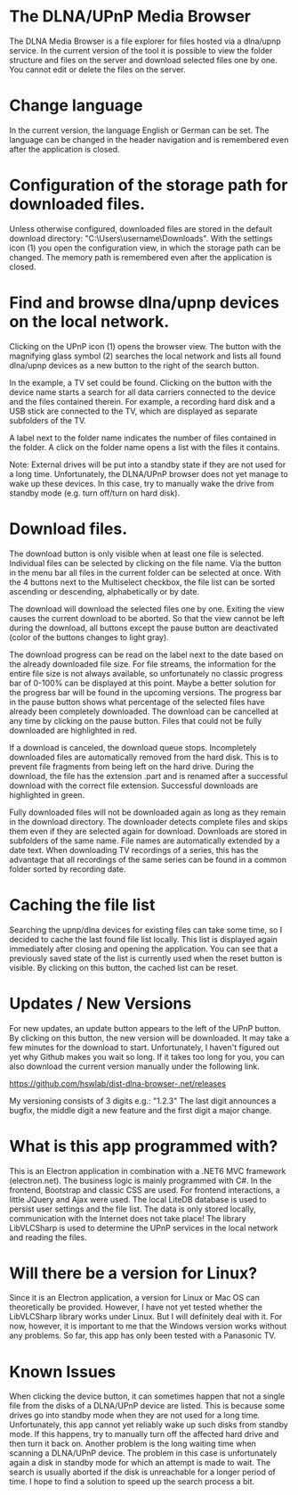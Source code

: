 # The DLNA/UPnP Media Browser
The DLNA Media Browser is a file explorer for files hosted via a dlna/upnp service. In the current version of the tool it is possible to view the folder structure and files on the server and download selected files one by one. You cannot edit or delete the files on the server. 

# Change language
In the current version, the language English or German can be set. The language can be changed in the header navigation and is remembered even after the application is closed.

# Configuration of the storage path for downloaded files.
Unless otherwise configured, downloaded files are stored in the default download directory: "C:\Users\username\Downloads". With the settings icon (1) you open the configuration view, in which the storage path can be changed. The memory path is remembered even after the application is closed.

# Find and browse dlna/upnp devices on the local network.
Clicking on the UPnP icon (1) opens the browser view. The button with the magnifying glass symbol (2) searches the local network and lists all found dlna/upnp devices as a new button to the right of the search button.

In the example, a TV set could be found. Clicking on the button with the device name starts a search for all data carriers connected to the device and the files contained therein. For example, a recording hard disk and a USB stick are connected to the TV, which are displayed as separate subfolders of the TV.

A label next to the folder name indicates the number of files contained in the folder. A click on the folder name opens a list with the files it contains.

Note: External drives will be put into a standby state if they are not used for a long time. Unfortunately, the DLNA/UPnP browser does not yet manage to wake up these devices. In this case, try to manually wake the drive from standby mode (e.g. turn off/turn on hard disk).

# Download files.
The download button is only visible when at least one file is selected. Individual files can be selected by clicking on the file name. Via the button in the menu bar all files in the current folder can be selected at once. With the 4 buttons next to the Multiselect checkbox, the file list can be sorted ascending or descending, alphabetically or by date.

The download will download the selected files one by one. Exiting the view causes the current download to be aborted. So that the view cannot be left during the download, all buttons except the pause button are deactivated (color of the buttons changes to light gray).

The download progress can be read on the label next to the date based on the already downloaded file size. For file streams, the information for the entire file size is not always available, so unfortunately no classic progress bar of 0-100% can be displayed at this point. Maybe a better solution for the progress bar will be found in the upcoming versions. The progress bar in the pause button shows what percentage of the selected files have already been completely downloaded. 
The download can be cancelled at any time by clicking on the pause button. Files that could not be fully downloaded are highlighted in red.

If a download is canceled, the download queue stops. Incompletely downloaded files are automatically removed from the hard disk. This is to prevent file fragments from being left on the hard drive. During the download, the file has the extension .part and is renamed after a successful download with the correct file extension. Successful downloads are highlighted in green.

Fully downloaded files will not be downloaded again as long as they remain in the download directory. The downloader detects complete files and skips them even if they are selected again for download.
Downloads are stored in subfolders of the same name. File names are automatically extended by a date text. When downloading TV recordings of a series, this has the advantage that all recordings of the same series can be found in a common folder sorted by recording date.

# Caching the file list
Searching the upnp/dlna devices for existing files can take some time, so I decided to cache the last found file list locally. This list is displayed again immediately after closing and opening the application. You can see that a previously saved state of the list is currently used when the reset button is visible. By clicking on this button, the cached list can be reset.  

# Updates / New Versions
For new updates, an update button appears to the left of the UPnP button. By clicking on this button, the new version will be downloaded. It may take a few minutes for the download to start. Unfortunately, I haven't figured out yet why Github makes you wait so long. If it takes too long for you, you can also download the current version manually under the following link.

https://github.com/hswlab/dist-dlna-browser-.net/releases

My versioning consists of 3 digits e.g.: "1.2.3" The last digit announces a bugfix, the middle digit a new feature and the first digit a major change.

# What is this app programmed with?
This is an Electron application in combination with a .NET6 MVC framework (electron.net). The business logic is mainly programmed with C#. In the frontend, Bootstrap and classic CSS are used. For frontend interactions, a little JQuery and Ajax were used. The local LiteDB database is used to persist user settings and the file list. The data is only stored locally, communication with the Internet does not take place! The library LibVLCSharp is used to determine the UPnP services in the local network and reading the files.

# Will there be a version for Linux?
Since it is an Electron application, a version for Linux or Mac OS can theoretically be provided. However, I have not yet tested whether the LibVLCSharp library works under Linux. But I will definitely deal with it. For now, however, it is important to me that the Windows version works without any problems. So far, this app has only been tested with a Panasonic TV.

# Known Issues
When clicking the device button, it can sometimes happen that not a single file from the disks of a DLNA/UPnP device are listed. This is because some drives go into standby mode when they are not used for a long time. Unfortunately, this app cannot yet reliably wake up such disks from standby mode. If this happens, try to manually turn off the affected hard drive and then turn it back on.
Another problem is the long waiting time when scanning a DLNA/UPnP device. The problem in this case is unfortunately again a disk in standby mode for which an attempt is made to wait. The search is usually aborted if the disk is unreachable for a longer period of time.
I hope to find a solution to speed up the search process a bit.
